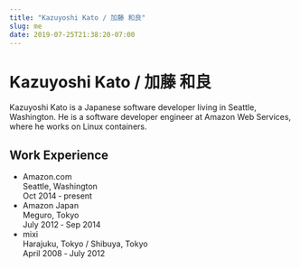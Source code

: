 ```yaml
---
title: "Kazuyoshi Kato / 加藤 和良"
slug: me
date: 2019-07-25T21:38:20-07:00
---
```

# Kazuyoshi Kato / 加藤 和良

Kazuyoshi Kato is a Japanese software developer living in Seattle, Washington.
He is a software developer engineer at Amazon Web Services, where he works on Linux containers.

## Work Experience

<ul class="work">
    <li>
        <div class="row">
            <div class="company">Amazon.com</div>
            <div class="location">Seattle, Washington</div>
        </div>
        <div class="years">Oct 2014 &dash; present</div>
    </li>
    <li>
        <div class="row">
            <div class="company">Amazon Japan</div>
            <div class="location">Meguro, Tokyo</div>
        </div>
        <div class="years">July 2012 &dash; Sep 2014</div>
    </li>
    <li>
        <div class="row">
            <div class="company">mixi</div>
            <div class="location">Harajuku, Tokyo / Shibuya, Tokyo</div>
        </div>
        <div class="years">April 2008 &dash; July 2012</div>
    </li>
</ul>
